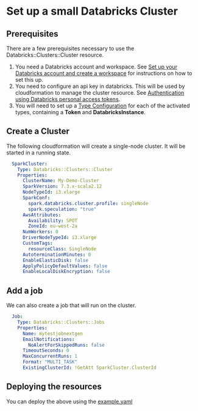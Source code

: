 # Set up a small Databricks Cluster

## Prerequisites

There are a few prerequisites necessary to use the Databricks::Clusters::Cluster resource.

1. You need a Databricks account and workspace. See [Set up your Databricks account and create a workspace](https://docs.databricks.com/getting-started/account-setup.html) for instructions on how to set this up.
2. You need to configure an api key in databricks.  This will be used by cloudformation to manage the cluster resource.  See [Authentication using Databricks personal access tokens](https://docs.databricks.com/dev-tools/api/latest/authentication.html#authentication-using-databricks-personal-access-tokens).
3. You will need to set up a [Type Configuration](https://awscli.amazonaws.com/v2/documentation/api/latest/reference/cloudformation/set-type-configuration.html)
   for each of the activated types, containing a **Token** and **DatabricksInstance**.

## Create a Cluster

The following cloudformation will create a single-node cluster.  It will be started in a running state.

```yaml
  SparkCluster:
    Type: Databricks::Clusters::Cluster
    Properties:
      ClusterName: My-Demo-Cluster
      SparkVersion: 7.3.x-scala2.12
      NodeTypeId: i3.xlarge
      SparkConf:
        spark.databricks.cluster.profile: singleNode
        spark.speculation: "true"
      AwsAttributes:
        Availability: SPOT
        ZoneId: eu-west-2a
      NumWorkers: 0
      DriverNodeTypeId: i3.xlarge
      CustomTags:
        resourceClass: SingleNode
      AutoterminationMinutes: 0
      EnableElasticDisk: false
      ApplyPolicyDefaultValues: false
      EnableLocalDiskEncryption: false
```

## Add a job

We can also create a job that will run on the cluster.

```yaml
  Job:
    Type: Databricks::Clusters::Jobs
    Properties:
      Name: mytestjobnextgen
      EmailNotifications:
        NoAlertForSkippedRuns: false
      TimeoutSeconds: 0
      MaxConcurrentRuns: 1
      Format: "MULTI_TASK"
      ExistingClusterId: !GetAtt SparkCluster.ClusterId
```

## Deploying the resources

You can deploy the above using the [example.yaml](example.yaml)